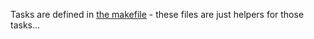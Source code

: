 Tasks are defined in [the makefile](https://github.com/guardian/guui/blob/master/makefile) - these files are just helpers for those tasks...

